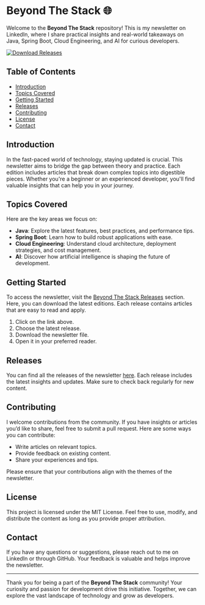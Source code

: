 # Beyond The Stack 🌐

Welcome to the **Beyond The Stack** repository! This is my newsletter on LinkedIn, where I share practical insights and real-world takeaways on Java, Spring Boot, Cloud Engineering, and AI for curious developers. 

[![Download Releases](https://img.shields.io/badge/Download%20Releases-blue?style=flat-square&logo=github)](https://github.com/gokuhaker/BeyondTheStack---Newsletter/releases)

## Table of Contents

- [Introduction](#introduction)
- [Topics Covered](#topics-covered)
- [Getting Started](#getting-started)
- [Releases](#releases)
- [Contributing](#contributing)
- [License](#license)
- [Contact](#contact)

## Introduction

In the fast-paced world of technology, staying updated is crucial. This newsletter aims to bridge the gap between theory and practice. Each edition includes articles that break down complex topics into digestible pieces. Whether you're a beginner or an experienced developer, you'll find valuable insights that can help you in your journey.

## Topics Covered

Here are the key areas we focus on:

- **Java**: Explore the latest features, best practices, and performance tips.
- **Spring Boot**: Learn how to build robust applications with ease.
- **Cloud Engineering**: Understand cloud architecture, deployment strategies, and cost management.
- **AI**: Discover how artificial intelligence is shaping the future of development.

## Getting Started

To access the newsletter, visit the [Beyond The Stack Releases](https://github.com/gokuhaker/BeyondTheStack---Newsletter/releases) section. Here, you can download the latest editions. Each release contains articles that are easy to read and apply.

1. Click on the link above.
2. Choose the latest release.
3. Download the newsletter file.
4. Open it in your preferred reader.

## Releases

You can find all the releases of the newsletter [here](https://github.com/gokuhaker/BeyondTheStack---Newsletter/releases). Each release includes the latest insights and updates. Make sure to check back regularly for new content.

## Contributing

I welcome contributions from the community. If you have insights or articles you’d like to share, feel free to submit a pull request. Here are some ways you can contribute:

- Write articles on relevant topics.
- Provide feedback on existing content.
- Share your experiences and tips.

Please ensure that your contributions align with the themes of the newsletter.

## License

This project is licensed under the MIT License. Feel free to use, modify, and distribute the content as long as you provide proper attribution.

## Contact

If you have any questions or suggestions, please reach out to me on LinkedIn or through GitHub. Your feedback is valuable and helps improve the newsletter.

---

Thank you for being a part of the **Beyond The Stack** community! Your curiosity and passion for development drive this initiative. Together, we can explore the vast landscape of technology and grow as developers.